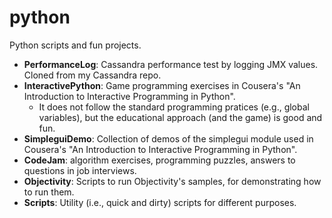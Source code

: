 python
======

Python scripts and fun projects.

* **PerformanceLog**: Cassandra performance test by logging JMX values. Cloned from my Cassandra repo.
* **InteractivePython**: Game programming exercises in Cousera's "An Introduction to Interactive Programming in Python". 
  * It does not follow the standard programming pratices (e.g., global variables), but the educational approach (and the game) is good and fun.
* **SimpleguiDemo**: Collection of demos of the simplegui module used in Cousera's "An Introduction to Interactive Programming in Python".
* **CodeJam**: algorithm exercises, programming puzzles, answers to questions in job interviews. 
* **Objectivity**: Scripts to run Objectivity's samples, for demonstrating how to run them.
* **Scripts**: Utility (i.e., quick and dirty) scripts for different purposes.


